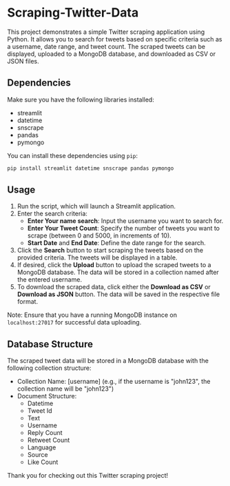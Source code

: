 # Scraping-Twitter-Data

This project demonstrates a simple Twitter scraping application using Python. It allows you to search for tweets based on specific criteria such as a username, date range, and tweet count. The scraped tweets can be displayed, uploaded to a MongoDB database, and downloaded as CSV or JSON files.

## Dependencies
Make sure you have the following libraries installed:
- streamlit
- datetime
- snscrape
- pandas
- pymongo

You can install these dependencies using `pip`:
```bash
pip install streamlit datetime snscrape pandas pymongo
```

## Usage
1. Run the script, which will launch a Streamlit application.
2. Enter the search criteria:
   - **Enter Your name search**: Input the username you want to search for.
   - **Enter Your Tweet Count**: Specify the number of tweets you want to scrape (between 0 and 5000, in increments of 10).
   - **Start Date** and **End Date**: Define the date range for the search.
3. Click the **Search** button to start scraping the tweets based on the provided criteria. The tweets will be displayed in a table.
4. If desired, click the **Upload** button to upload the scraped tweets to a MongoDB database. The data will be stored in a collection named after the entered username.
5. To download the scraped data, click either the **Download as CSV** or **Download as JSON** button. The data will be saved in the respective file format.

Note: Ensure that you have a running MongoDB instance on `localhost:27017` for successful data uploading.

## Database Structure
The scraped tweet data will be stored in a MongoDB database with the following collection structure:
- Collection Name: [username] (e.g., if the username is "john123", the collection name will be "john123")
- Document Structure:
  - Datetime
  - Tweet Id
  - Text
  - Username
  - Reply Count
  - Retweet Count
  - Language
  - Source
  - Like Count


Thank you for checking out this Twitter scraping project!
